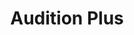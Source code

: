 ---
title: "Audition Plus"
url: /le-perreux-sur-marne/audition-plus/
shop: les appareils auditifs
---